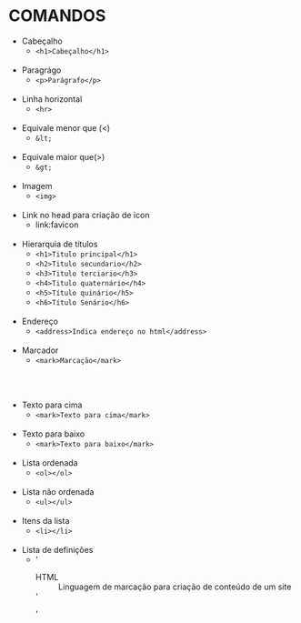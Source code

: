 # COMANDOS

* Cabeçalho
    * `<h1>Cabeçalho</h1>`
<br></br>
* Paragrágo
    * `<p>Parágrafo</p>`
<br></br>
* Linha horizontal
    * `<hr>`
<br></br>
* Equivale menor que (<)
    * `&lt;`
<br></br>
* Equivale maior que(>)
    * `&gt;`
<br></br>
* Imagem
   * `<img>` 
<br></br>
* Link no head para criação de icon
   * link:favicon
<br></br>
* Hierarquia de títulos
    * `<h1>Titulo principal</h1>`
    * `<h2>Titulo secundario</h2>`
    * `<h3>Titulo terciario</h3>`
    * `<h4>Titulo quaternário</h4>`
    * `<h5>Título quinário</h5>`
    * `<h6>Título Senário</h6>`
<br></br>
* Endereço
    * `<address>Indica endereço no html</address>`
<br></br>
* Marcador
    * `<mark>Marcação</mark>`

<br></br>
* Texto para cima
    * `<mark>Texto para cima</mark>`
<br></br>
* Texto para baixo
    * `<mark>Texto para baixo</mark>`
<br></br>
* Lista ordenada
    * `<ol></ol>`
<br></br>
* Lista não ordenada
    * `<ul></ul>`
<br></br>
* Itens da lista
    * `<li></li>`
<br></br>
* Lista de definições
    * <quoteblock>
        '<dl>
            <dt>HTML</dt>
            <dd>Linguagem de marcação para criação de conteúdo de um
                site</dd>'
        </dl>'
    </quoteblock>